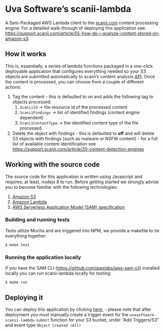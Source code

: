 # Uva Software’s scanii-lambda
A Sam-Packaged AWS Lambda client to the [scanii.com](https://scanii.com) content processing engine. For a detailed walk-through of deploying this application see: https://support.scanii.com/article/55-how-do-i-analyze-content-stored-on-amazon-s3.

## How it works
This is, essentially, a series of lambda functions packaged in a one-click deployable application that configures everything needed so your S3 objects are submitted automatically to scanii’s content analysis [API](https://docs.scanii.com/v2.1/overview.html).  Once the content is processed,  you can choose from a couple of different actions:

1. Tag the content - this is defaulted to on and adds the following tag to objects processed: 
	1. `ScaniiId` -> the resource id of the processed content
	2. `ScaniiFindings` ->  list of identified findings (content engine dependent) 
	3. `ScaniiContentType` -> the identified content type of the file processed 
2. Delete the object with findings - this is defaulted to **off** and will delete S3 objects with findings (such as malware or NSFW content) - for a full list of available content identification see https://support.scanii.com/article/20-content-detection-engines

## Working with the source code
The source code for this application is written using Javascript and requires, at least, nodejs 8 to run. Before getting started we strongly advise you to become familiar with the following technologies: 

1. [Amazon S3](https://aws.amazon.com/s3/)
2. [Amazon Lambda](https://aws.amazon.com/lambda/)
3. [AWS Serverless Application Model (SAM) specification](https://github.com/awslabs/serverless-application-model)

### Building and running tests
Tests utilize Mocha and are triggered into NPM, we provide a makefile to tie everything together: 
```
$ make test
```

### Running the application locally
If you have the SAM CLI (https://github.com/awslabs/aws-sam-cli) installed locally you can run scanii-lambda locally for testing: 

```
$ make run
```

## Deploying it
You can deploy this application by clicking [here.](https://serverlessrepo.aws.amazon.com/#/applications/arn:aws:serverlessrepo:us-east-1:484983087487:applications~UvaSoftware-Scanii-Lambda)  - please note that after deployment you must manually create a trigger event for the `uvasoftware-scanii-lambda-submit` function for your S3 bucket,  under “Add Triggers/S3” and event type `Object Created (All)`
